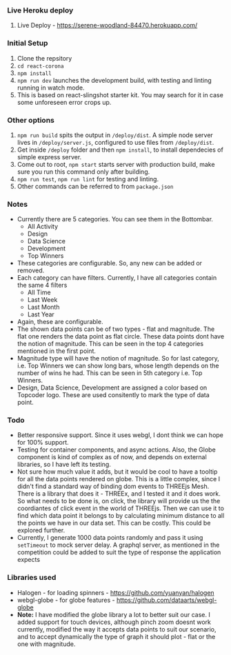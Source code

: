 ### Live Heroku deploy
1. Live Deploy - https://serene-woodland-84470.herokuapp.com/

### Initial Setup
1. Clone the repsitory
2. ```cd react-corona```
3. ```npm install```
4. ```npm run dev``` launches the development build, with testing and linting running in watch mode.
5. This is based on react-slingshot starter kit. You may search for it in case some unforeseen error crops up.

### Other options
1. ```npm run build``` spits the output in ```/deploy/dist```. A simple node server lives in ```/deploy/server.js```, configured to use files from ```/deploy/dist```.
2. Get inside ```/deploy``` folder and then ```npm install```, to install dependecies of simple express server.
3. Come out to root, ```npm start``` starts server with production build, make sure you run this command only after building.
4. ```npm run test```, ```npm run lint``` for testing and linting.
5. Other commands can be referred to from ```package.json```

### Notes
+ Currently there are 5 categories. You can see them in the Bottombar.
  + All Activity
  + Design
  + Data Science
  + Development
  + Top Winners
+ These categories are configurable. So, any new can be added or removed.
+ Each category can have filters. Currently, I have all categories contain the same 4 filters
  + All Time
  + Last Week
  + Last Month
  + Last Year
+ Again, these are configurable.
+ The shown data points can be of two types - flat and magnitude. The flat one renders the data point as flat circle. These data points dont have the notion of magnitude. This can be seen in the top 4 categories mentioned in the first point.
+ Magnitude type will have the notion of magnitude. So for last category, i.e. Top Winners we can show long bars, whose length depends on the number of wins he had. This can be seen in 5th category i.e. Top Winners.
+ Design, Data Science, Development are assigned a color based on Topcoder logo. These are used consitently to mark the type of data point.

### Todo
+ Better responsive support. Since it uses webgl, I dont think we can hope for 100% support.
+ Testing for container components, and async actions. Also, the Globe component is kind of complex as of now, and depends on external libraries, so I have left its testing.
+ Not sure how much value it adds, but it would be cool to have a tooltip for all the data points rendered on globe. This is a little complex, since I didn't find a standard way of binding dom events to THREEjs Mesh. There is a library that does it - THREEx, and I tested it and it does work. So what needs to be done is, on click, the library will provide us the the coordiantes of click event in the world of THREEjs. Then we can use it to find which data point it belongs to by calculating minimum distance to all the points we have in our data set. This can be costly. This could be explored further.
+ Currently, I generate 1000 data points randomly and pass it using ```setTimeout``` to mock server delay. A graphql server, as mentioned in the competition could be added to suit the type of response the application expects

### Libraries used
+ Halogen - for loading spinners - https://github.com/yuanyan/halogen
+ webgl-globe - for globe features - https://github.com/dataarts/webgl-globe
+ <strong>Note:</strong> I have modified the globe library a lot to better suit our case. I added support for touch devices, although pinch zoom doesnt work currently, modified the way it accepts data points to suit our scenario, and to accept dynamically the type of graph it should plot - flat or the one with magnitude.

